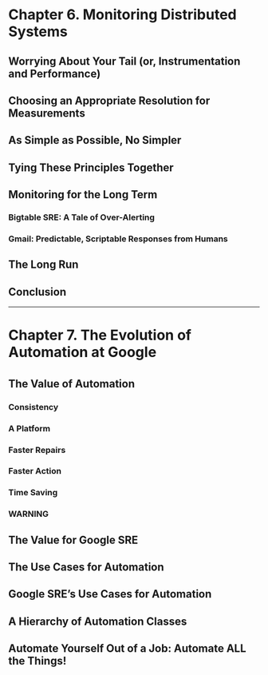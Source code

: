 # Chapter 6. Monitoring Distributed Systems

##  Worrying About Your Tail (or, Instrumentation and Performance)

## Choosing an Appropriate Resolution for Measurements

## As Simple as Possible, No Simpler

## Tying These Principles Together

## Monitoring for the Long Term

### Bigtable SRE: A Tale of Over-Alerting

### Gmail: Predictable, Scriptable Responses from Humans

## The Long Run

## Conclusion

<hr>

# Chapter 7. The Evolution of Automation at Google

## The Value of Automation　　

### Consistency
### A Platform
### Faster Repairs
### Faster Action
### Time Saving
### WARNING

## The Value for Google SRE

## The Use Cases for Automation

## Google SRE’s Use Cases for Automation

## A Hierarchy of Automation Classes

## Automate Yourself Out of a Job: Automate ALL the Things!
